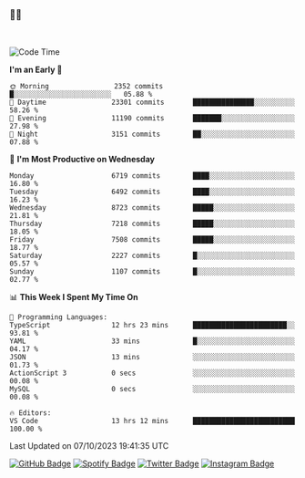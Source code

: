 ### 🤙🍺

<!-- <a href="https://github-readme-stats.vercel.app/api?username=hzak2xx&count_private=true&show_icons=true&theme=dracula">
  <img align="center" src="https://github-readme-stats.vercel.app/api?username=hzak2xx&count_private=true&show_icons=true&theme=dracula" />
</a>
</br> -->
</br>

<!--START_SECTION:waka-->
![Code Time](http://img.shields.io/badge/Code%20Time-2%2C828%20hrs%2030%20mins-blue)

**I'm an Early 🐤** 

```text
🌞 Morning                2352 commits        █░░░░░░░░░░░░░░░░░░░░░░░░   05.88 % 
🌆 Daytime                23301 commits       ███████████████░░░░░░░░░░   58.26 % 
🌃 Evening                11190 commits       ███████░░░░░░░░░░░░░░░░░░   27.98 % 
🌙 Night                  3151 commits        ██░░░░░░░░░░░░░░░░░░░░░░░   07.88 % 
```
📅 **I'm Most Productive on Wednesday** 

```text
Monday                   6719 commits        ████░░░░░░░░░░░░░░░░░░░░░   16.80 % 
Tuesday                  6492 commits        ████░░░░░░░░░░░░░░░░░░░░░   16.23 % 
Wednesday                8723 commits        █████░░░░░░░░░░░░░░░░░░░░   21.81 % 
Thursday                 7218 commits        █████░░░░░░░░░░░░░░░░░░░░   18.05 % 
Friday                   7508 commits        █████░░░░░░░░░░░░░░░░░░░░   18.77 % 
Saturday                 2227 commits        █░░░░░░░░░░░░░░░░░░░░░░░░   05.57 % 
Sunday                   1107 commits        █░░░░░░░░░░░░░░░░░░░░░░░░   02.77 % 
```


📊 **This Week I Spent My Time On** 

```text
💬 Programming Languages: 
TypeScript               12 hrs 23 mins      ███████████████████████░░   93.81 % 
YAML                     33 mins             █░░░░░░░░░░░░░░░░░░░░░░░░   04.17 % 
JSON                     13 mins             ░░░░░░░░░░░░░░░░░░░░░░░░░   01.73 % 
ActionScript 3           0 secs              ░░░░░░░░░░░░░░░░░░░░░░░░░   00.08 % 
MySQL                    0 secs              ░░░░░░░░░░░░░░░░░░░░░░░░░   00.08 % 

🔥 Editors: 
VS Code                  13 hrs 12 mins      █████████████████████████   100.00 % 
```


 Last Updated on 07/10/2023 19:41:35 UTC
<!--END_SECTION:waka-->

[![GitHub Badge](https://img.shields.io/badge/GitHub-100000?style=for-the-badge&logo=github&logoColor=white)](https://github.com/hzak2xx)
[![Spotify Badge](https://img.shields.io/badge/Spotify-1ED760?&style=for-the-badge&logo=spotify&logoColor=white)](https://open.spotify.com/user/uf90s6sbbh75a1mt44clkhkvf)
[![Twitter Badge](https://img.shields.io/badge/Twitter-1DA1F2?style=for-the-badge&logo=twitter&logoColor=white)](https://twitter.com/hzak2xx)
[![Instagram Badge](https://img.shields.io/badge/Instagram-E4405F?style=for-the-badge&logo=instagram&logoColor=white)](https://www.instagram.com/hzak2xx/)
